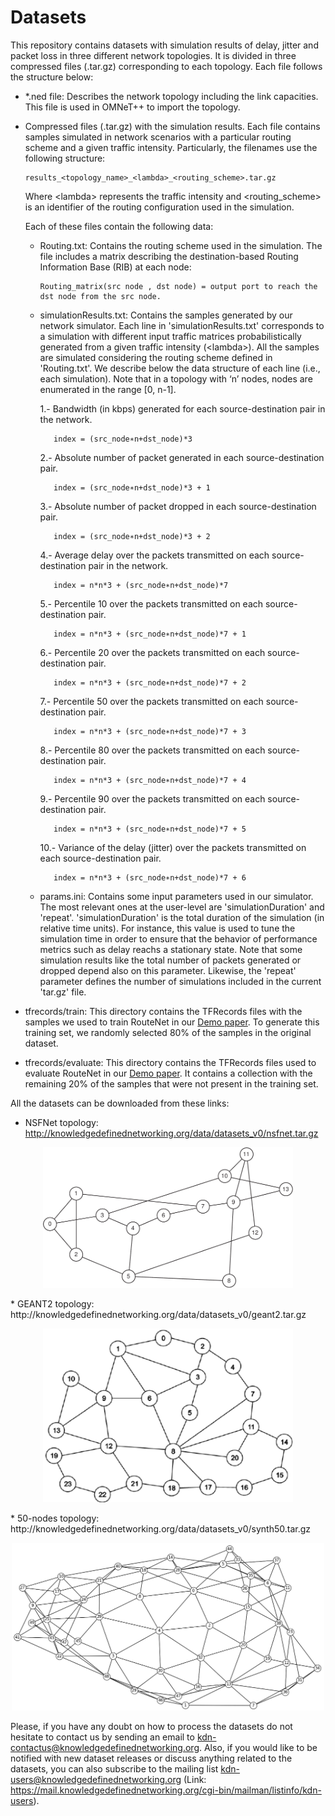 # Datasets

This repository contains datasets with simulation results of delay, jitter and packet loss in three different network topologies. It is divided in three compressed files (.tar.gz) corresponding to each topology. Each file follows the structure below:

* *.ned file: Describes the network topology including the link capacities. This file is used in OMNeT++ to import the topology.

* Compressed files (.tar.gz) with the simulation results. Each file contains samples simulated in network scenarios with a particular routing scheme and a given traffic intensity. Particularly, the filenames use the following structure:             
      
      results_<topology_name>_<lambda>_<routing_scheme>.tar.gz

    Where \<lambda> represents the traffic intensity and <routing_scheme> is an identifier of the routing configuration used in the simulation.

    Each of these files contain the following data:

    - Routing.txt: Contains the routing scheme used in the simulation. The file includes a matrix describing the destination-based Routing Information Base (RIB) at each node:

          Routing_matrix(src node , dst node) = output port to reach the dst node from the src node.

    - simulationResults.txt: Contains the samples generated by our network simulator. Each line in 'simulationResults.txt' corresponds to a simulation with different input traffic matrices probabilistically generated from a given traffic intensity (\<lambda>). All the samples are simulated considering the routing scheme defined in 'Routing.txt'. We describe below the data structure of each line (i.e., each simulation). Note that in a topology with ‘n’ nodes, nodes are enumerated in the range [0, n-1].
  
      1.- Bandwidth (in kbps) generated for each source-destination pair in the network.
  
             index = (src_node∗n+dst_node)*3
  
      2.- Absolute number of packet generated in each source-destination pair.
  
             index = (src_node∗n+dst_node)*3 + 1
  
      3.- Absolute number of packet dropped in each source-destination pair.
  
             index = (src_node∗n+dst_node)*3 + 2
  
      4.- Average delay over the packets transmitted on each source-destination pair in the network. 
  
             index = n*n*3 + (src_node∗n+dst_node)*7  
  
      5.- Percentile 10 over the packets transmitted on each source-destination pair.
  
             index = n*n*3 + (src_node∗n+dst_node)*7 + 1
  
      6.- Percentile 20 over the packets transmitted on each source-destination pair.
  
             index = n*n*3 + (src_node∗n+dst_node)*7 + 2
  
      7.- Percentile 50 over the packets transmitted on each source-destination pair.
  
             index = n*n*3 + (src_node∗n+dst_node)*7 + 3
  
      8.- Percentile 80 over the packets transmitted on each source-destination pair.
  
             index = n*n*3 + (src_node∗n+dst_node)*7 + 4
  
      9.- Percentile 90 over the packets transmitted on each source-destination pair.
  
             index = n*n*3 + (src_node∗n+dst_node)*7 + 5
  
      10.- Variance of the delay (jitter) over the packets transmitted on each source-destination pair.
  
             index = n*n*3 + (src_node∗n+dst_node)*7 + 6
    
    - params.ini: Contains some input parameters used in our simulator. The most relevant ones at the user-level are 'simulationDuration' and 'repeat'. 'simulationDuration' is the total duration of the simulation (in relative time units). For instance, this value is used to tune the simulation time in order to ensure that the behavior of performance metrics such as delay reachs a stationary state. Note that some simulation results like the total number of packets generated or dropped depend also on this parameter. Likewise, the 'repeat' parameter defines the number of simulations included in the current 'tar.gz' file.
    
* tfrecords/train: This directory contains the TFRecords files with the samples we used to train RouteNet in our [Demo paper](https://github.com/knowledgedefinednetworking/demo-routenet). To generate this training set, we randomly selected 80% of the samples in the original dataset.

* tfrecords/evaluate: This directory contains the TFRecords files used to evaluate RouteNet in our [Demo paper](https://github.com/knowledgedefinednetworking/demo-routenet). It contains a collection with the remaining 20% of the samples that were not present in the training set.
    
All the datasets can be downloaded from these links:

* NSFNet topology: http://knowledgedefinednetworking.org/data/datasets_v0/nsfnet.tar.gz
<p align="center"> 
  <img src="/assets/nsfnet_topology.png" width="400" alt>
</p>  
* GEANT2 topology: http://knowledgedefinednetworking.org/data/datasets_v0/geant2.tar.gz
<p align="center"> 
  <img src="/assets/geant2_topology.png" width="400" alt>
</p>
* 50-nodes topology: http://knowledgedefinednetworking.org/data/datasets_v0/synth50.tar.gz
<p align="center"> 
  <img src="/assets/synth50_topology.png" width="500" alt>
</p>  
  

Please, if you have any doubt on how to process the datasets do not hesitate to contact us by sending an email to kdn-contactus@knowledgedefinednetworking.org. Also, if you would like to be notified with new dataset releases or discuss anything related to the datasets, you can also subscribe to the mailing list kdn-users@knowledgedefinednetworking.org (Link: https://mail.knowledgedefinednetworking.org/cgi-bin/mailman/listinfo/kdn-users).
